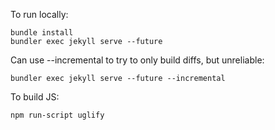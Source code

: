 To run locally:
```
bundle install
bundler exec jekyll serve --future
```

Can use --incremental to try to only build diffs, but unreliable:
```
bundler exec jekyll serve --future --incremental
```

To build JS:
```
npm run-script uglify
```
